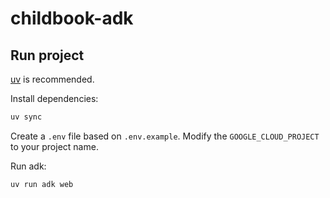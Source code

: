 # childbook-adk

## Run project
[uv](https://github.com/astral-sh/uv) is recommended.

Install dependencies:
```sh
uv sync
```

Create a `.env` file based on `.env.example`. Modify the `GOOGLE_CLOUD_PROJECT` to your project name.

Run adk:
```sh
uv run adk web
```